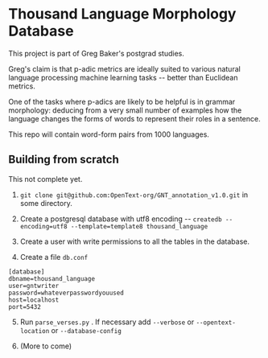 Thousand Language Morphology Database
=====================================

This project is part of Greg Baker's postgrad studies.

Greg's claim is that p-adic metrics are ideally suited to various natural
language processing machine learning tasks -- better than Euclidean metrics.

One of the tasks where p-adics are likely to be helpful is in grammar morphology:
deducing from a very small number of examples how the language changes the forms
of words to represent their roles in a sentence.


This repo will contain word-form pairs from 1000 languages.


Building from scratch
---------------------

This not complete yet.

1. `git clone git@github.com:OpenText-org/GNT_annotation_v1.0.git` in some directory.

2. Create a postgresql database with utf8 encoding -- `createdb --encoding=utf8 --template=template8 thousand_language`

3. Create a user with write permissions to all the tables in the database.

4. Create a file `db.conf`

```
[database]
dbname=thousand_language
user=gntwriter
password=whateverpasswordyouused
host=localhost
port=5432
```

5. Run `parse_verses.py` . If necessary add `--verbose` or `--opentext-location` or `--database-config`

6. (More to come)

